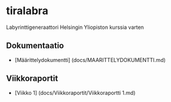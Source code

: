 # tiralabra
Labyrinttigeneraattori Helsingin Yliopiston kurssia varten

## Dokumentaatio
* [Määrittelydokumentti] (docs/MAARITTELYDOKUMENTTI.md)

## Viikkoraportit
* [Viikko 1] (docs/Viikkoraportit/Viikkoraportti 1.md)
